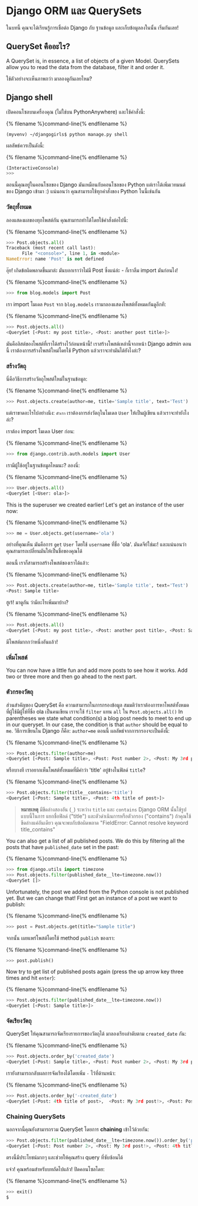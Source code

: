 # Django ORM และ QuerySets

ในบทนี้ คุณจะได้เรียนรู้การเชื่อต่อ Django กับ ฐานข้อมูล และเก็บข้อมูลลงในนั้น เริ่มกันเลย!

## QuerySet คืออะไร?

A QuerySet is, in essence, a list of objects of a given Model. QuerySets allow you to read the data from the database, filter it and order it.

ใช้ตัวอย่างจะเห็นภาพกว่า มาลองดูกันเลยไหม?

## Django shell

เปิดคอนโซลบนเครื่องคุณ (ไม่ใช่บน PythonAnywhere) และใช้คำสั่งนี้:

{% filename %}command-line{% endfilename %}

    (myvenv) ~/djangogirls$ python manage.py shell
    

ผลลัพธ์ควรเป็นดังนี้:

{% filename %}command-line{% endfilename %}

```python
(InteractiveConsole)
>>>
```

ตอนนี้คุณอยู่ในคอนโซลของ Django มันเหมือนกับคอนโซลของ Python แต่เราได้เพิ่มเวทมนต์ของ Django เข้ามา :) แน่นอนว่า คุณสามารถใช้ทุกคำสั่งของ Python ในนี้เช่นกัน

### วัตถุทั้งหมด

ลองแสดงผลของทุกโพสต์กัน คุณสามารถทำได้โดยใช้คำสั่งต่อไปนี้:

{% filename %}command-line{% endfilename %}

```python
>>> Post.objects.all()
Traceback (most recent call last):
      File "<console>", line 1, in <module>
NameError: name 'Post' is not defined
```

อุ๊ย! เกิดข้อผิดพลาดขึ้นมาล่ะ มันบอกเราว่าไม่มี Post ซึ่งแน่ล่ะ - ก็เราลืม import มันก่อนไง!

{% filename %}command-line{% endfilename %}

```python
>>> from blog.models import Post
```

เรา import โมเดล `Post` จาก `blog.models` เรามาลองแสดงโพสต์ทั้งหมดกันดูอีกที:

{% filename %}command-line{% endfilename %}

```python
>>> Post.objects.all()
<QuerySet [<Post: my post title>, <Post: another post title>]>
```

มันคือลิสต์ของโพสต์ที่เราได้สร้างไว้ก่อนหน้านี้! เราสร้างโพสต์เหล่านี้จากหน้า Django admin ตอนนี้ เราต้องการสร้างโพสต์ใหม่โดยใช้ Python แล้วเราจะทำมันได้ยังไงล่ะ?

### สร้างวัตถุ

นี่คือวิธีการสร้างวัตถุโพสต์ใหม่ในฐานข้อมูล:

{% filename %}command-line{% endfilename %}

```python
>>> Post.objects.create(author=me, title='Sample title', text='Test')
```

แต่เราขาดอะไรไปอย่างนึง: `ตัวเรา` เราต้องการส่งวัตถุในโมเดล `User` ให้เป็นผู้เขียน แล้วเราจะทำยังไงล่ะ?

เราต้อง import โมเดล User ก่อน:

{% filename %}command-line{% endfilename %}

```python
>>> from django.contrib.auth.models import User
```

เรามีผู้ใช้อยู่ในฐานข้อมูลไหมนะ? ลองนี่:

{% filename %}command-line{% endfilename %}

```python
>>> User.objects.all()
<QuerySet [<User: ola>]>
```

This is the superuser we created earlier! Let's get an instance of the user now:

{% filename %}command-line{% endfilename %}

```python
>>> me = User.objects.get(username='ola')
```

อย่างที่คุณเห็น มันคือการ `get` `User` โดยใช้ `username` ที่ชื่อ 'ola'. มันดจีย์ใช่มะ! และแน่นอนว่าคุณสามารถเปลี่ยนมันให้เป็นชื่อของคุณได้

ตอนนี้ เราก็สามารถสร้างโพสต์ของเราได้แล้ว:

{% filename %}command-line{% endfilename %}

```python
>>> Post.objects.create(author=me, title='Sample title', text='Test')
<Post: Sample title>
```

ฮูเร้! มาดูกัน ว่ามีอะไรเพิ่มมาบ้าง?

{% filename %}command-line{% endfilename %}

```python
>>> Post.objects.all()
<QuerySet [<Post: my post title>, <Post: another post title>, <Post: Sample title>]>
```

มีโพสต์มากกว่าหนึ่งอันแล้ว!

### เพิ่มโพสต์

You can now have a little fun and add more posts to see how it works. Add two or three more and then go ahead to the next part.

### ตัวกรองวัตถุ

ส่วนสำคัญของ QuerySet คือ ความสามารถในการกรองข้อมูล สมมติว่าเราต้องการหาโพสต์ทั้งหมดที่ผู้ใช้มีผู้ใช่ที่ชื่อ ola เป็นคนเขียน เราจะใช้ `filter` แทน `all` ใน `Post.objects.all()` In parentheses we state what condition(s) a blog post needs to meet to end up in our queryset. In our case, the condition is that `author` should be equal to `me`. วิธีการเขียนใน Django ก็คือ: `author=me` ตอนนี้ ผลลัพธ์จากการกรองจะเป็นดังนี้:

{% filename %}command-line{% endfilename %}

```python
>>> Post.objects.filter(author=me)
<QuerySet [<Post: Sample title>, <Post: Post number 2>, <Post: My 3rd post!>, <Post: 4th title of post>]>
```

หรือบางที เราอยากเห็นโพสต์ทั้งหมดที่มีคำว่า 'title' อยู่ข้างในฟิลด์ `title`?

{% filename %}command-line{% endfilename %}

```python
>>> Post.objects.filter(title__contains='title')
<QuerySet [<Post: Sample title>, <Post: 4th title of post>]>
```

> **หมายเหตุ** มีขีดล่างสองอัน (`_`) ระหว่าง `title` และ `contains` Django ORM นั้นใช้รูปแบบนี้ในการ แยกชื่อฟิลด์ ("title") และตัวดำเนินการหรือตัวกรอง ("contains") ถ้าคุณใช้ขีดล่างแค่อันเดียว คุณจะพบกับข้อผิดพลาด "FieldError: Cannot resolve keyword title_contains"

You can also get a list of all published posts. We do this by filtering all the posts that have `published_date` set in the past:

{% filename %}command-line{% endfilename %}

```python
>>> from django.utils import timezone
>>> Post.objects.filter(published_date__lte=timezone.now())
<QuerySet []>
```

Unfortunately, the post we added from the Python console is not published yet. But we can change that! First get an instance of a post we want to publish:

{% filename %}command-line{% endfilename %}

```python
>>> post = Post.objects.get(title="Sample title")
```

จากนั้น เผยแพร่โพสต์โดยใช้ method `publish` ของเรา:

{% filename %}command-line{% endfilename %}

```python
>>> post.publish()
```

Now try to get list of published posts again (press the up arrow key three times and hit `enter`):

{% filename %}command-line{% endfilename %}

```python
>>> Post.objects.filter(published_date__lte=timezone.now())
<QuerySet [<Post: Sample title>]>
```

### จัดเรียงวัตถุ

QuerySet ให้คุณสามารถจัดเรียงรายการของวัตถุได้ มาลองเรียงลำดับตาม `created_date` กัน:

{% filename %}command-line{% endfilename %}

```python
>>> Post.objects.order_by('created_date')
<QuerySet [<Post: Sample title>, <Post: Post number 2>, <Post: My 3rd post!>, <Post: 4th title of post>]>
```

เรายังสามารถกลับผลการจัดเรียงได้โดยเพิ่ม `-` ไว้ที่ด้านหน้า:

{% filename %}command-line{% endfilename %}

```python
>>> Post.objects.order_by('-created_date')
<QuerySet [<Post: 4th title of post>,  <Post: My 3rd post!>, <Post: Post number 2>, <Post: Sample title>]>
```

### Chaining QuerySets

นอกจากนี้คุณยังสามารถรวม QuerySet โดยการ **chaining** เข้าไว้ด้วยกัน:

```python
>>> Post.objects.filter(published_date__lte=timezone.now()).order_by('published_date')
<QuerySet [<Post: Post number 2>, <Post: My 3rd post!>, <Post: 4th title of post>, <Post: Sample title>]>
```

ตรงนี้มีประโยชน์มากๆ และช่วยให้คุณสร้าง query ที่ซับซ้อนได้

แจ๋ว! คุณพร้อมสำหรับบทถัดไปแล้ว! ปิดคอนโซลโดย:

{% filename %}command-line{% endfilename %}

```python
>>> exit()
$
```
